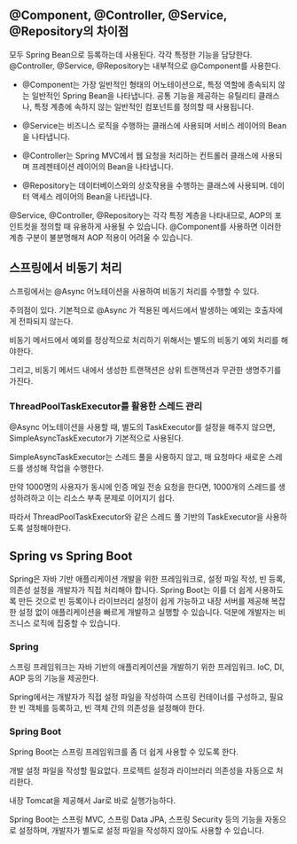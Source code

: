 ## @Component, @Controller, @Service, @Repository의 차이점

모두 Spring Bean으로 등록하는데 사용된다. 각각 특정한 기능을 담당한다. @Controller, @Service, @Repository는 내부적으로 @Component를 사용한다.

- @Component는 가장 일반적인 형태의 어노테이션으로, 특정 역할에 종속되지 않는 일반적인 Spring Bean을 나타냅니다. 공통 기능을 제공하는 유틸리티 클래스나, 특정 계층에 속하지 않는 일반적인 컴포넌트를 정의할 때 사용됩니다.

- @Service는 비즈니스 로직을 수행하는 클래스에 사용되며 서비스 레이어의 Bean을 나타냅니다.

- @Controller는 Spring MVC에서 웹 요청을 처리하는 컨트롤러 클래스에 사용되며 프레젠테이션 레이어의 Bean을 나타냅니다.

- @Repository는 데이터베이스와의 상호작용을 수행하는 클래스에 사용되며. 데이터 액세스 레이어의 Bean을 나타냅니다.

@Service, @Controller, @Repository는 각각 특정 계층을 나타내므로, AOP의 포인트컷을 정의할 때 유용하게 사용될 수 있습니다. @Component를 사용하면 이러한 계층 구분이 불분명해져 AOP 적용이 어려울 수 있습니다.

## 스프링에서 비동기 처리
스프링에서는 @Async 어노테이션을 사용하여 비동기 처리를 수행할 수 있다. 

주의점이 있다. 기본적으로 @Async 가 적용된 메서드에서 발생하는 예외는 호출자에게 전파되지 않는다. 

비동기 메서드에서 예외를 정상적으로 처리하기 위해서는 별도의 비동기 예외 처리를 해야한다. 

그리고, 비동기 메서드 내에서 생성한 트랜잭션은 상위 트랜잭션과 무관한 생명주기를 가진다.

### ThreadPoolTaskExecutor를 활용한 스레드 관리
@Async 어노테이션을 사용할 때, 별도의 TaskExecutor를 설정을 해주지 않으면, SimpleAsyncTaskExecutor가 기본적으로 사용된다.

SimpleAsyncTaskExecutor는 스레드 풀을 사용하지 않고, 매 요청마다 새로운 스레드를 생성해 작업을 수행한다.

만약 1000명의 사용자가 동시에 인증 메일 전송 요청을 한다면, 1000개의 스레드를 생성하려하고 이는 리소스 부족 문제로 이어지기 쉽다.

따라서 ThreadPoolTaskExecutor와 같은 스레드 풀 기반의 TaskExecutor을 사용하도록 설정해야한다.

## Spring vs Spring Boot
Spring은 자바 기반 애플리케이션 개발을 위한 프레임워크로, 설정 파일 작성, 빈 등록, 의존성 설정을 개발자가 직접 처리해야 합니다. Spring Boot는 이를 더 쉽게 사용하도록 만든 것으로 빈 등록이나 라이브러리 설정이 쉽게 가능하고 내장 서버를 제공해 복잡한 설정 없이 애플리케이션을 빠르게 개발하고 실행할 수 있습니다. 덕분에 개발자는 비즈니스 로직에 집중할 수 있습니다.

### Spring
스프링 프레임워크는 자바 기반의 애플리케이션을 개발하기 위한 프레임워크. IoC, DI, AOP 등의 기능을 제공한다. 

Spring에서는 개발자가 직접 설정 파일을 작성하여 스프링 컨테이너를 구성하고, 필요한 빈 객체를 등록하고, 빈 객체 간의 의존성을 설정해야 한다.

### Spring Boot
Spring Boot는 스프링 프레임워크를 좀 더 쉽게 사용할 수 있도록 한다. 

개발 설정 파일을 작성할 필요없다. 프로젝트 설정과 라이브러리 의존성을 자동으로 처리한다. 

내장 Tomcat을 제공해서 Jar로 바로 실행가능하다.

Spring Boot는 스프링 MVC, 스프링 Data JPA, 스프링 Security 등의 기능을 자동으로 설정하며, 개발자가 별도로 설정 파일을 작성하지 않아도 사용할 수 있습니다.

